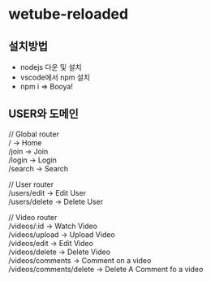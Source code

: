 # wetube-reloaded
<h2>설치방법</h2>
<ul>
  <li>nodejs 다운 및 설치</li>
  <li>vscode에서 npm 설치</li>
  <li>npm i => Booya!</li>
</ul>

<h2>USER와 도메인</h2>
// Global router<br>
/ -> Home<br>
/join -> Join<br>
/login -> Login<br>
/search -> Search<br>

// User router<br>
/users/edit -> Edit User<br>
/users/delete -> Delete User<br>

// Video router<br>
/videos/:id -> Watch Video<br>
/videos/upload -> Upload Video<br>
/videos/edit -> Edit Video<br>
/videos/delete -> Delete Video<br>
/videos/comments -> Comment on a video<br>
/videos/comments/delete -> Delete A Comment fo a video<br>
